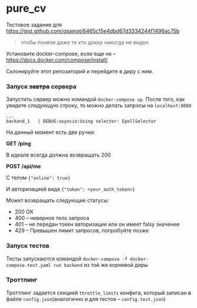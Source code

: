 # pure_cv

Тестовое задание для https://gist.github.com/gsamat/6465c15e4dbd67d3334244f1496ac75b


> чтобы поняли даже те кто докер никогда не видел.

Установите docker-compose, если еще не – https://docs.docker.com/compose/install/

Склонируйте этот репозиторий и перейдите в диру с ним.

### Запуск ~~завтра~~ сервера

Запустить сервер можно командой `docker-compose up`.
После того, как увидете следующую строку, то можно делать запросы на `localhost:8080`
```
...
backend_1   | DEBUG:asyncio:Using selector: EpollSelector
```

На данный момент есть две ручки:

**GET /ping**

В идеале всегда должна возвращать 200


**POST /api/me**

С телом `{"online": true}`

И авторизацией вида `{"token": <your_auth_token>}`

Может возвращать следующие статусы:
- 200 ОК
- 400 – неверное тело запроса
- 401 – не передан токен авторизации или он имеет falsy значение
- 429 – Превышен лимит запросов, попробуйте позже

### Запуск тестов

Тесты запускаются командой  `docker-compose -f docker-compose.test.yaml run backend` из той же корневой диры

### Троттлинг
Троттлинг задается секцией `throttle_limits` конфига, который записан в файле `config.json`(аналогично и для тестов – `config.test.json`)
